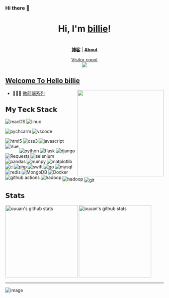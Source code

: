 ### Hi there 👋

<!--
**chenxuefan/chenxuefan** is a ✨ _special_ ✨ repository because its `README.md` (this file) appears on your GitHub profile.

Here are some ideas to get you started:

- 🔭 I’m currently working on ...
- 🌱 I’m currently learning ...
- 👯 I’m looking to collaborate on ...
- 🤔 I’m looking for help with ...
- 💬 Ask me about ...
- 📫 How to reach me: ...
- 😄 Pronouns: ...
- ⚡ Fun fact: ...
-->


<h1 align="center">Hi, I'm <a href="https://billie52707.cn">billie</a>!</h1>
<h1 align="center"></h1>


<p align="center">
  <strong><a href="https://www.cnblogs.com/billie52707">博客</a></strong> |
  <strong><a href="https://billie52707.cn/about/">About</a></strong>  
</p>
<a href="https://billie52707.cn"><p align="center"> Visitor count<br> <img src="https://profile-counter.glitch.me/chenxuefan/count.svg" /></a>

##  [Welcome To Hello billie](https://billie52707.cn)
<a href="https://billie52707.cn"><img src="https://media.giphy.com/media/SWoSkN6DxTszqIKEqv/giphy.gif" align="right" height="275" /></a>
- 👨🏻‍💻  [微前端系列](https://alili.tech/tags/microfrontend/)



## 𝗠𝘆 𝗧𝗲𝗰𝗸 𝗦𝘁𝗮𝗰𝗸

<p>
  <!---->
  <img alt="macOS" align="left" src="https://img.shields.io/badge/OS-macOS-informational?style=flat-square&logo=apple&logoColor=white">
  <img alt="linux" align="left" src="https://img.shields.io/badge/OS-Linux-informational?style=flat-square&logo=linux&logoColor=white">
</p>
<br>
<!-- editor -->
<p>
  <img alt="pychcarm" align="left" src="https://img.shields.io/badge/-PyCharm-informational?style=flat-square&logo=pycharm&logoColor=white">
  <img alt="vscode" align="left" src="https://img.shields.io/badge/-VSCode-blue?style=flat-square&logo=visual-studio-code&logoColor=white">
</p>
<br>
<!-- 前端 -->
<p>
  <img alt="html5" align="left" src="https://img.shields.io/badge/-HTML5-%23E44D27?style=flat-square&logo=html5&logoColor=ffffff">
  <img alt="css3" align="left" src="https://img.shields.io/badge/-CSS3-%231572B6?style=flat-square&logo=css3">
  <img alt="javascript" align="left" src="https://img.shields.io/badge/-JavaScript-%23F7DF1C?style=flat-square&logo=javascript&logoColor=000000&labelColor=%23F7DF1C&color=%23FFCE5A">
  <img alt="Vue" align="left" src="https://img.shields.io/badge/-Vue.js-%232c3e50?style=flat-square&logo=Vue.js">
</p>
<br>
<!-- 后端 -->
<p>
  <img alt="python" align="left" src="https://img.shields.io/badge/-Python-yellow?style=flat-square&logo=python&logoColor=white" />
  <img alt="flask " align="left" src="https://img.shields.io/badge/-flask-2088FF?style=flat-square&logo=flask&logoColor=white" />
  <img alt="django" align="left" src="https://img.shields.io/badge/-django-2088FF?style=flat-square&logo=django&logoColor=white" />
  <img alt="Requests" align="left" src="https://img.shields.io/badge/-requests-2088FF?style=flat-square&logo=Requests&logoColor=white" />
  <img alt="selenium " align="left" src="https://img.shields.io/badge/-selenium-2088FF?style=flat-square&logo=selenium&logoColor=white" />
  <img alt="pandas" align="left" src="https://img.shields.io/badge/-pandas-2088FF?style=flat-square&logo=pandas&logoColor=white" />
  <img alt="numpy" align="left" src="https://img.shields.io/badge/-numpy-2088FF?style=flat-square&logo=numpy&logoColor=white" />
  <img alt="matplotlib" align="left" src="https://img.shields.io/badge/-matplotlib-2088FF?style=flat-square&logo=Matplotlib&logoColor=white" />
</p>
<br>
<!-- 用过但不太熟的语言 -->
<p>
  <img alt="c" align="left" src="https://img.shields.io/badge/--d09e65?style=flat-square&logo=C&logoColor=white" />
  <img alt="php" align="left" src="https://img.shields.io/badge/--394ab8?style=flat-square&logo=php&logoColor=white" />
  <img alt="swift " align="left" src="https://img.shields.io/badge/--orange?style=flat-square&logo=Swift&logoColor=white" />
  <img alt="go" align="left" src="https://img.shields.io/badge/--95cee5?style=flat-square&logo=go&logoColor=white" />
  <img alt="mysql" align="left" src="https://img.shields.io/badge/--2d80bb?style=flat-square&logo=mysql&logoColor=white" />
  <img alt="redis" align="left" src="https://img.shields.io/badge/--red?style=flat-square&logo=redis&logoColor=white" />
  <img alt="MongoDB" align="left" src="https://img.shields.io/badge/--green?style=flat-square&logo=MongoDB&logoColor=white" />
</p>
<br>
<!-- 部署工具 -->
<p>
  <img alt="Docker" align="left" src="https://img.shields.io/badge/-Docker-46a2f1?style=flat-square&logo=docker&logoColor=white" />
  <img alt="github actions" align="left" src="https://img.shields.io/badge/-Github_Actions-2088FF?style=flat-square&logo=github-actions&logoColor=white" />
  <img alt="hadoop" align="left" src="https://img.shields.io/badge/-Nginx-green?style=flat-square&logo=Nginx&logoColor=white" />
  <img alt="hadoop" align="left" src="https://img.shields.io/badge/-Hadoop-e5e595?style=flat-square&logo=&logoColor=white" />
</p>
<br>
<!-- 版本控制 -->
<p>
  <img alt="git" align="left" src="https://img.shields.io/badge/-Git-%23F05032?style=flat-square&logo=git&logoColor=%23ffffff" />
</p>
<br>

## 𝗦𝘁𝗮𝘁𝘀

<p align="left">
<img alt="ouuan's github stats" height='230' src="https://github-readme-stats.vercel.app/api?username=Fantasy9527&show_icons=true&include_all_commits=true">
<img alt="ouuan's github stats" height='230' src="https://github-readme-stats.vercel.app/api/top-langs/?username=Fantasy9527">
</p>

****


![image](https://user-images.githubusercontent.com/9129438/92961979-c843fe80-f4a2-11ea-9007-d000ae3093e3.png)
